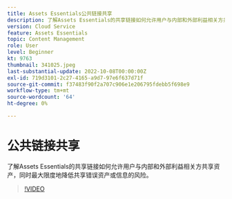 ```yaml
---
title: Assets Essentials公共链接共享
description: 了解Assets Essentials的共享链接如何允许用户与内部和外部利益相关方共享资产，同时最大限度地降低共享错误资产的风险……（描述应介于60到160个字符之间）
version: Cloud Service
feature: Assets Essentials
topic: Content Management
role: User
level: Beginner
kt: 9763
thumbnail: 341025.jpeg
last-substantial-update: 2022-10-08T00:00:00Z
exl-id: 719d3101-2c27-4165-a9d7-97e6f637d71f
source-git-commit: f37483f90f2a707c906e1e206795fdebb5f698e9
workflow-type: tm+mt
source-wordcount: '64'
ht-degree: 0%

---
```


# 公共链接共享

了解Assets Essentials的共享链接如何允许用户与内部和外部利益相关方共享资产，同时最大限度地降低共享错误资产或信息的风险。

>[!VIDEO](https://video.tv.adobe.com/v/341025/?quality=12&learn=on)
